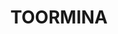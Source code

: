 ---
lastmod: '2025-04-06T06:05:20+00:00'
latitude: -30.357168
layout: suburb
longitude: 153.08188
postcode: '2452'
state: NSW
title: TOORMINA
url: /nsw/toormina/
---